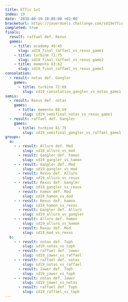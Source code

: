 ```yaml
---
title: Effic 1v1
index: 19
date: '2018-08-19 18:00:00 +02:00'
bracketurl: https://sauerduels.challonge.com/sd19effic
completed: true
finals:
  result: raffael def. Rexus
  games:
    - title: academy 49:45
      slug: sd19_final_raffael_vs_rexus_game1
    - title: turbine 72:75
      slug: sd19_final_raffael_vs_rexus_game2
    - title: memento 63:62
      slug: sd19_final_raffael_vs_rexus_game3
consolation:
  - result: notas def. Gangler
    games:
      - title: turbine 72:69
        slug: sd19_consolation_gangler_vs_notas_game1
semis:
  - result: Rexus def. notas
    games:
      - title: memento 68:59
        slug: sd19_semifinal_notas_vs_rexus_game1
  - result: raffael def. Gangler
    games:
      - title: turbine 81:75
        slug: sd19_semifinal_gangler_vs_raffael_game1
groups:
  a:
    - - result: Alluro def. Mod
        slug: sd19_alluro_vs_mod
      - result: Gangler def. hamon
        slug: sd19_gangler_vs_hamon
    - - result: Gangler def. Mod
        slug: sd19_gangler_vs_mod
      - result: Rexus def. Alluro
        slug: sd19_alluro_vs_rexus
    - - result: Rexus def. Gangler
        slug: sd19_gangler_vs_rexus
      - result: hamon def. Mod
        slug: sd19_hamon_vs_mod
    - - result: Rexus def. hamon
        slug: sd19_hamon_vs_rexus
      - result: Gangler def. Alluro
        slug: sd19_alluro_vs_gangler
    - - result: Alluro def. hamon
        slug: sd19_alluro_vs_hamon
      - result: Rexus def. Mod
        slug: sd19_mod_vs_rexus
  b:
    - - result: notas def. Toph
        slug: sd19_notas_vs_toph
      - result: raffael def. Jawer
        slug: sd19_jawer_vs_raffael
    - - result: raffael def. notas
        slug: sd19_notas_vs_raffael
      - result: Jawer def. Toph
        slug: sd19_jawer_vs_toph
    - - result: notas def. Jawer
        slug: sd19_jawer_vs_notas
      - result: raffael def. Toph
        slug: sd19_raffael_vs_toph
---
```

